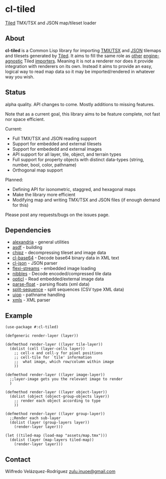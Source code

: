# cl-tiled

[Tiled](http://www.mapeditor.org) TMX/TSX and JSON map/tileset loader

## About

**cl-tiled** is a Common Lisp library for importing [TMX/TSX](http://doc.mapeditor.org/reference/tmx-map-format/) and [JSON](https://github.com/bjorn/tiled/wiki/JSON-Map-Format) tilemaps and tilesets generated by [Tiled](http://www.mapeditor.org).
It aims to fill the same role as [other](https://github.com/marshallward/TiledSharp) [engine-agnostic](https://github.com/bitcraft/PyTMX) Tiled [importers](https://github.com/baylej/tmx/). Meaning it is not a renderer nor does it provide integration with renderers on its own. Instead it aims to provide an easy, logical way to read map data so it may be imported/rendered in whatever way you wish.

## Status

alpha quality. API changes to come. Mostly additions to missing features.

Note that as a current goal, this library aims to be feature complete, not fast nor space efficient.

Current:

* Full TMX/TSX and JSON reading support
* Support for embedded and external tilesets
* Support for embededd and external images
* API support for all layer, tile, object, and terrain types
* Full support for property objects with distinct data-types (string, number, bool, color, pathname)
* Orthogonal map support

Planned:

* Defining API for isonometric, staggred, and hexagonal maps
* Make the library more efficient
* Modifying map and writing TMX/TSX and JSON files (if enough demand for this)

Please post any requests/bugs on the issues page.

## Dependencies

* [alexandria](https://gitlab.common-lisp.net/alexandria/alexandria) - general utilities
* [asdf](https://common-lisp.net/project/asdf/) - building
* [chipz](https://github.com/froydnj/chipz) - decompressing tileset and image data
* [cl-base64](http://quickdocs.org/cl-base64/api) - Decode base64 binary data in XML text
* [cl-json](https://github.com/hankhero/cl-json) - JSON parser
* [flexi-streams](https://github.com/edicl/flexi-streams) - embedded image loading
* [nibbles](https://github.com/froydnj/nibbles) - Decode encoded/compressed tile data
* [opticl](https://github.com/slyrus/opticl) - Read embedded/external image data
* [parse-float](https://github.com/soemraws/parse-float) - parsing floats (xml data)
* [split-sequence](http://cliki.net/split-sequence) - split sequences (CSV type XML data)
* [uiop](https://github.com/fare/asdf/tree/master/uiop) - pathname handling
* [xmls](https://www.common-lisp.net/project/xmls/) - XML parser

## Example

``` common-lisp
(use-package #:cl-tiled)

(defgeneric render-layer (layer))

(defmethod render-layer ((layer tile-layer))
  (dolist (cell (layer-cells layer))
    ;; cell-x and cell-y for pixel positions
    ;; cell-tile for `tile' information
    ;;  what image, which row/column within image
    ))

(defmethod render-layer ((layer image-layer))
  ;;layer-image gets you the relevant image to render
  )

(defmethod render-layer ((layer object-layer))
  (dolist (object (object-group-objects layer))
    ;; render each object according to type
    ))

(defmethod render-layer ((layer group-layer))
  ;;Render each sub-layer
  (dolist (layer (group-layers layer))
    (render-layer layer)))

(let ((tiled-map (load-map "assets/map.tmx")))
  (dolist (layer (map-layers tiled-map))
    (render-layer layer)))

```

## Contact

Wilfredo Velázquez-Rodríguez <zulu.inuoe@gmail.com>